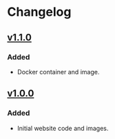 # Changelog

## [v1.1.0](https://github.com/willtheorangeguy/willtheorangeguy.github.io/releases/tag/v1.1.0)

### Added

- Docker container and image.

## [v1.0.0](https://github.com/willtheorangeguy/willtheorangeguy.github.io/releases/tag/v1.0.0)

### Added

- Initial website code and images.
